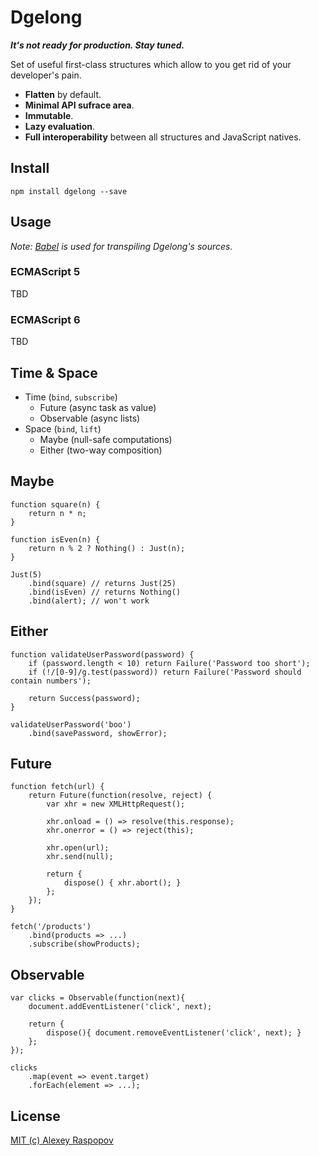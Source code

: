 # Dgelong

***It's not ready for production. Stay tuned.***

Set of useful first-class structures which allow to you get rid of your developer's pain.

 * **Flatten** by default.
 * **Minimal API sufrace area**.
 * **Immutable**.
 * **Lazy evaluation**.
 * **Full interoperability** between all structures and JavaScript natives.

## Install

	npm install dgelong --save

## Usage

*Note: [Babel](https://babeljs.io/) is used for transpiling Dgelong's sources.*

### ECMAScript 5

TBD

### ECMAScript 6

TBD

## Time & Space

 - Time (`bind`, `subscribe`)
   - Future (async task as value)
   - Observable (async lists)
 - Space (`bind`, `lift`)
   - Maybe (null-safe computations)
   - Either (two-way composition)

## Maybe

	function square(n) {
	    return n * n;
	}

	function isEven(n) {
	    return n % 2 ? Nothing() : Just(n);
	}

	Just(5)
	    .bind(square) // returns Just(25)
	    .bind(isEven) // returns Nothing()
	    .bind(alert); // won't work

## Either

	function validateUserPassword(password) {
	    if (password.length < 10) return Failure('Password too short');
	    if (!/[0-9]/g.test(password)) return Failure('Password should contain numbers');

	    return Success(password);
	}

	validateUserPassword('boo')
	    .bind(savePassword, showError);

## Future

	function fetch(url) {
		return Future(function(resolve, reject) {
			var xhr = new XMLHttpRequest();

			xhr.onload = () => resolve(this.response);
			xhr.onerror = () => reject(this);

			xhr.open(url);
			xhr.send(null);

			return {
				dispose() { xhr.abort(); }
			};
		});
	}

	fetch('/products')
		.bind(products => ...)
		.subscribe(showProducts);

## Observable

	var clicks = Observable(function(next){
		document.addEventListener('click', next);

		return {
			dispose(){ document.removeEventListener('click', next); }
		};
	});

	clicks
		.map(event => event.target)
		.forEach(element => ...);

## License

[MIT (c) Alexey Raspopov](./LICENSE)
